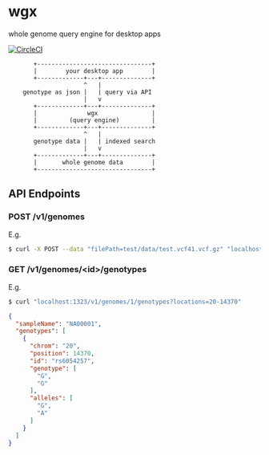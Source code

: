 # wgx

whole genome query engine for desktop apps

[![CircleCI](https://circleci.com/gh/knmkr/wgx.svg?style=svg)](https://circleci.com/gh/knmkr/wgx) 

```
       +--------------------------------+
       |        your desktop app        |
       +-------------+---+--------------+
                     ^   |
    genotype as json |   | query via API
                     |   v
       +-------------+---+--------------+
       |              wgx               |
       |         (query engine)         |
       +-------------+---+--------------+
                     ^   |
       genotype data |   | indexed search
                     |   v
       +-------------+---+--------------+
       |       whole genome data        |
       +--------------------------------+
```

## API Endpoints

### POST /v1/genomes

E.g.

```bash
$ curl -X POST --data "filePath=test/data/test.vcf41.vcf.gz" "localhost:1323/v1/genomes"
```

### GET /v1/genomes/\<id\>/genotypes

E.g.

```bash
$ curl "localhost:1323/v1/genomes/1/genotypes?locations=20-14370"
```

```json
{
  "sampleName": "NA00001",
  "genotypes": [
    {
      "chrom": "20",
      "position": 14370,
      "id": "rs6054257",
      "genotype": [
        "G",
        "G"
      ],
      "alleles": [
        "G",
        "A"
      ]
    }
  ]
}
```
